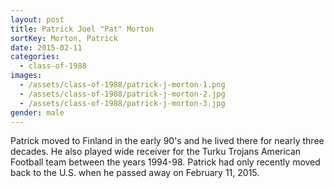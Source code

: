 ```yaml
---
layout: post
title: Patrick Joel "Pat" Morton
sortKey: Morton, Patrick
date: 2015-02-11
categories:
  - class-of-1988
images:
  - /assets/class-of-1988/patrick-j-morton-1.png
  - /assets/class-of-1988/patrick-j-morton-2.jpg
  - /assets/class-of-1988/patrick-j-morton-3.jpg
gender: male
---
```

Patrick moved to Finland in the early 90's and he lived there for nearly three decades.  He also played wide receiver for the Turku Trojans American Football team between the years 1994-98.  Patrick had only recently moved back to the U.S. when he passed away on February 11, 2015. 
